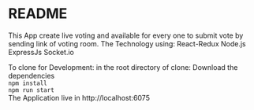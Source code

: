 # README

This App create live voting and available for every one to submit vote by sending link of voting room.
The Technology using: 
  React-Redux
  Node.js ExpressJs
  Socket.io

To clone for Development:
in the root directory of clone:
Download the dependencies
</br>
`npm install`
</br>
`npm run start`
</br>
The Application live in http://localhost:6075
